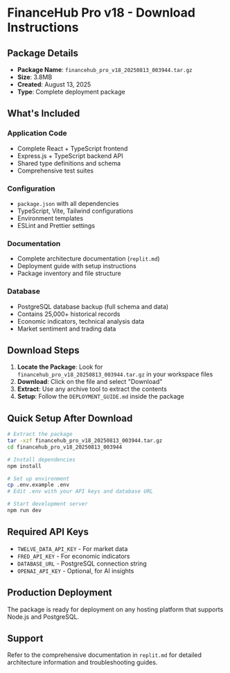 # FinanceHub Pro v18 - Download Instructions

## Package Details
- **Package Name**: `financehub_pro_v18_20250813_003944.tar.gz`
- **Size**: 3.8MB
- **Created**: August 13, 2025
- **Type**: Complete deployment package

## What's Included

### Application Code
- Complete React + TypeScript frontend
- Express.js + TypeScript backend API
- Shared type definitions and schema
- Comprehensive test suites

### Configuration
- `package.json` with all dependencies
- TypeScript, Vite, Tailwind configurations
- Environment templates
- ESLint and Prettier settings

### Documentation
- Complete architecture documentation (`replit.md`)
- Deployment guide with setup instructions
- Package inventory and file structure

### Database
- PostgreSQL database backup (full schema and data)
- Contains 25,000+ historical records
- Economic indicators, technical analysis data
- Market sentiment and trading data

## Download Steps

1. **Locate the Package**: Look for `financehub_pro_v18_20250813_003944.tar.gz` in your workspace files
2. **Download**: Click on the file and select "Download"
3. **Extract**: Use any archive tool to extract the contents
4. **Setup**: Follow the `DEPLOYMENT_GUIDE.md` inside the package

## Quick Setup After Download

```bash
# Extract the package
tar -xzf financehub_pro_v18_20250813_003944.tar.gz
cd financehub_pro_v18_20250813_003944

# Install dependencies
npm install

# Set up environment
cp .env.example .env
# Edit .env with your API keys and database URL

# Start development server
npm run dev
```

## Required API Keys
- `TWELVE_DATA_API_KEY` - For market data
- `FRED_API_KEY` - For economic indicators
- `DATABASE_URL` - PostgreSQL connection string
- `OPENAI_API_KEY` - Optional, for AI insights

## Production Deployment
The package is ready for deployment on any hosting platform that supports Node.js and PostgreSQL.

## Support
Refer to the comprehensive documentation in `replit.md` for detailed architecture information and troubleshooting guides.